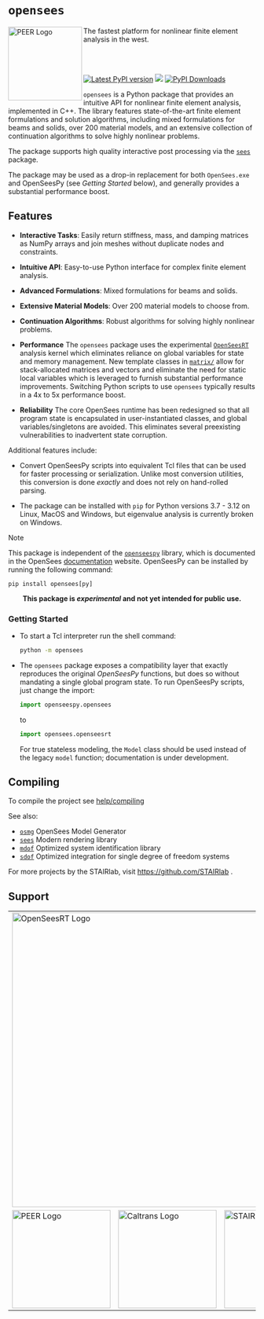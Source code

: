 # `opensees`

<!--
<img align="center" src="https://raw.githubusercontent.com/BRACE2/OpenSeesRT/master/docs/figures/banner.png" width="150px" alt="OpenSees">
-->

<img align="left" src="https://raw.githubusercontent.com/claudioperez/sdof/master/docs/assets/peer-black-300.png" width="150px" alt="PEER Logo">


The fastest platform for nonlinear finite element analysis in the west.

<br>


<br>

<div style="align:center">

<!--
[![Latest conda-forge version](https://img.shields.io/conda/vn/conda-forge/opensees?logo=conda-forge&style=for-the-badge)](https://anaconda.org/conda-forge/opensees)
-->

<!-- [![PyPI Downloads][pypi-v-image]][pypi-v-link] -->

[![Latest PyPI version](https://img.shields.io/pypi/v/opensees?logo=pypi&style=for-the-badge)](https://pypi.python.org/pypi/opensees)
[![](https://img.shields.io/conda/v/opensees/opensees?color=%23660505&style=for-the-badge)](https://anaconda.org/opensees/opensees)
[![PyPI Downloads](https://img.shields.io/pypi/dm/opensees?style=for-the-badge)](https://pypi.org/project/opensees)

</div>

<!-- 
-------------------------------------------------------------------- 
-->


`opensees` is a Python package that provides an intuitive API for nonlinear
finite element analysis, implemented in C++. The library features
state-of-the-art finite element formulations and solution algorithms, including
mixed formulations for beams and solids, over 200 material models, and an
extensive collection of continuation algorithms to solve highly nonlinear
problems. 

The package supports high quality interactive post processing via the
[`sees`](https://pypi.org/project/sees) package.


The package may be used as a drop-in replacement for both `OpenSees.exe` and
OpenSeesPy (see *Getting Started* below), and generally provides a substantial performance boost.

## Features

- **Interactive Tasks**: Easily return stiffness, mass, and damping matrices as NumPy arrays and join meshes without duplicate nodes and constraints.
- **Intuitive API**: Easy-to-use Python interface for complex finite element analysis.
- **Advanced Formulations**: Mixed formulations for beams and solids.
- **Extensive Material Models**: Over 200 material models to choose from.
- **Continuation Algorithms**: Robust algorithms for solving highly nonlinear problems.

- **Performance** The `opensees` package uses the experimental 
  [`OpenSeesRT`](https://github.com/claudioperez/OpenSeesRT) 
  analysis kernel which
  eliminates reliance on global variables for state and memory management. 
  New template classes in [`matrix/`](https://github.com/STAIRLab/OpenSeesRT/tree/master/SRC/matrix/)
  allow for stack-allocated
  matrices and vectors and eliminate the need for static local variables 
  which is leveraged to furnish substantial performance improvements. 
  Switching Python scripts
  to use `opensees` typically results in a 4x to 5x performance boost.

- **Reliability** The core OpenSees runtime has been redesigned so that all program 
  state is encapsulated in user-instantiated classes,
  and global variables/singletons are avoided. 
  This eliminates several preexisting vulnerabilities to inadvertent state corruption.


<!-- 
- **Semantics** Unlike interfaces which rely on global state, this package can be used 
  with true library semantics. 
-->

Additional features include:

- Convert OpenSeesPy scripts into equivalent Tcl files that can be used
  for faster processing or serialization. Unlike most conversion utilities,
  this conversion is done *exactly* and does not rely on hand-rolled parsing.

- The package can be installed with `pip` for Python versions 3.7 - 3.12 on Linux, MacOS and
  Windows, but eigenvalue analysis is currently broken on Windows.

> [!NOTE]
> This package is independent of the [`openseespy`](https://pypi.org/project/openseespy)
> library, which is documented in the OpenSees [documentation](https://opensees.github.io/OpenSeesDocumentation)
> website. OpenSeesPy can be installed by running the following command:
>
> ```shell
> pip install opensees[py]
> ```


<p style="text-align: center;">
<b>This package is <i>experimental</i> and not yet intended for public use.</b>
</p>


### Getting Started

- To start a Tcl interpreter run the shell command:

  ```bash
  python -m opensees
  ```

- The `opensees` package exposes a compatibility layer that exactly reproduces
  the original *OpenSeesPy* functions, but does so without mandating a single
  global program state. To run OpenSeesPy scripts, just change the import:
  ```python
  import openseespy.opensees
  ```
  to
  ```python
  import opensees.openseesrt
  ```
  For true stateless modeling, the `Model` class should be used instead of the legacy
  `model` function; documentation is under development.


## Compiling

To compile the project see [help/compiling](https://github.com/claudioperez/opensees/blob/master/help/compiling.md)

<!-- Badge links -->

[pypi-d-image]: https://img.shields.io/pypi/dm/opensees.svg
[license-badge]: https://img.shields.io/pypi/l/opensees.svg
[pypi-d-link]: https://pypi.org/project/opensees
[pypi-v-image]: https://img.shields.io/pypi/v/opensees.svg
[pypi-v-link]: https://pypi.org/project/opensees


See also:

- [`osmg`](https://pypi.org/project/osmg) OpenSees Model Generator
- [`sees`](https://pypi.org/project/sees) Modern rendering library
- [`mdof`](https://pypi.org/project/mdof) Optimized system identification library
- [`sdof`](https://pypi.org/project/sdof) Optimized integration for single degree of freedom systems

For more projects by the STAIRlab, visit https://github.com/STAIRlab .

## Support

<table align="center" style="border: 0;">
 <tr style="background-color:rgba(0, 0, 0, 0);">
  <td style="background-color:rgba(0, 0, 0, 0);" colspan="3">
    <a>
    <img src="https://raw.githubusercontent.com/claudioperez/opensees/master/docs/figures/opensees.svg" 
         width="600" alt="OpenSeesRT Logo">
    </a>
  </td>
 </tr>

<tr>
  <td>
    <a href="https://peer.berkeley.edu">
    <img src="https://raw.githubusercontent.com/claudioperez/sdof/master/docs/assets/peer-black-300.png"
         alt="PEER Logo" width="200"/>
    </a>
  </td>

  <td>
    <a href="https://dot.ca.gov/">
    <img src="https://raw.githubusercontent.com/claudioperez/sdof/master/docs/assets/Caltrans.svg.png"
         alt="Caltrans Logo" width="200"/>
    </a>
  </td>

  <td>
    <a href="https://brace2.herokuapp.com">
    <img src="https://raw.githubusercontent.com/claudioperez/sdof/master/docs/assets/stairlab.svg"
         alt="STAIRlab Logo" width="200"/>
    </a>
  </td>
 
 </tr>
</table>

